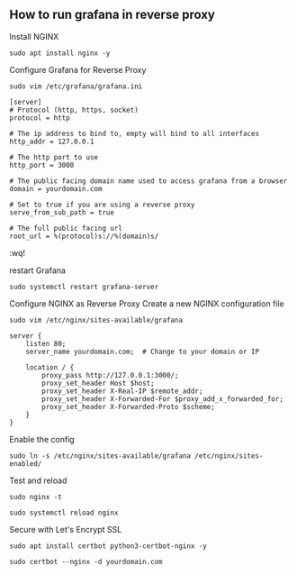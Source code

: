 
## How to run grafana in reverse proxy

Install NGINX
```
sudo apt install nginx -y
```
Configure Grafana for Reverse Proxy
```
sudo vim /etc/grafana/grafana.ini
```
```
[server]
# Protocol (http, https, socket)
protocol = http

# The ip address to bind to, empty will bind to all interfaces
http_addr = 127.0.0.1

# The http port to use
http_port = 3000

# The public facing domain name used to access grafana from a browser
domain = yourdomain.com

# Set to true if you are using a reverse proxy
serve_from_sub_path = true

# The full public facing url
root_url = %(protocol)s://%(domain)s/
```
:wq!

restart Grafana
```
sudo systemctl restart grafana-server
```
Configure NGINX as Reverse Proxy
Create a new NGINX configuration file
```
sudo vim /etc/nginx/sites-available/grafana
```
```
server {
    listen 80;
    server_name yourdomain.com;  # Change to your domain or IP

    location / {
        proxy_pass http://127.0.0.1:3000/;
        proxy_set_header Host $host;
        proxy_set_header X-Real-IP $remote_addr;
        proxy_set_header X-Forwarded-For $proxy_add_x_forwarded_for;
        proxy_set_header X-Forwarded-Proto $scheme;
    }
}
```
Enable the config
```
sudo ln -s /etc/nginx/sites-available/grafana /etc/nginx/sites-enabled/
```
Test and reload
```
sudo nginx -t
```
```
sudo systemctl reload nginx
```
Secure with Let's Encrypt SSL
```
sudo apt install certbot python3-certbot-nginx -y
```
```
sudo certbot --nginx -d yourdomain.com
```



